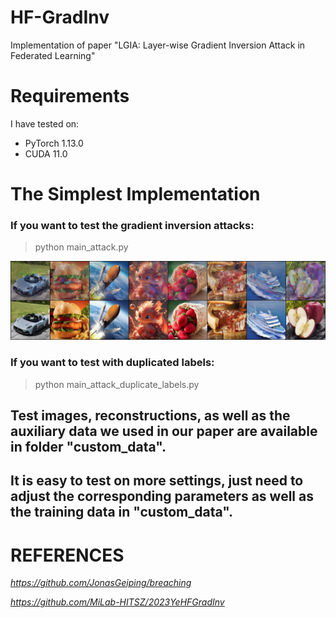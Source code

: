 # HF-GradInv
Implementation of paper "LGIA: Layer-wise Gradient Inversion Attack in Federated Learning"

# Requirements

I have tested on:

- PyTorch 1.13.0
- CUDA 11.0


# The Simplest Implementation

### If you want to test the gradient inversion attacks:

> python main_attack.py

![avatar](/custom_data/test_recon/final_rec.jpg)

### If you want to test with duplicated labels: 

> python main_attack_duplicate_labels.py

## Test images, reconstructions, as well as the auxiliary data we used in our paper are available in folder "custom_data".

## It is easy to test on more settings, just need to adjust the corresponding parameters as well as the training data in "custom_data".


 # REFERENCES
 
 *https://github.com/JonasGeiping/breaching*
 
 *https://github.com/MiLab-HITSZ/2023YeHFGradInv*
